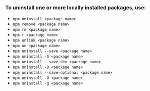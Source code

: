 ### To uninstall one or more locally installed packages, use:

- `npm uninstall <package name>`
- `npm remove <package name>`
- `npm rm <package name>`
- `npm r <package name>`
- `npm unlink <package name>`
- `npm un <package name>`
- `npm uninstall --save <package name>`
- `npm uninstall -S <package name>`
- `npm uninstall --save-dev <package name>`
- `npm uninstall -D <package name>`
- `npm uninstall --save-optional <package name>`
- `npm uninstall -O <package name>`
- `npm uninstall -g <package name>`
